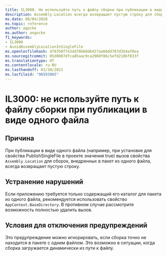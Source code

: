 ```yaml
---
title: IL3000. Не используйте путь к файлу сборки при публикации в виде одного файла (анализ кода)
description: Assembly.Location всегда возвращает пустую строку для сборок, внедренных в пакет с одним файлом
ms.date: 08/04/2020
ms.topic: reference
author: agocke
ms.author: angocke
f1_keywords:
- IL3000
- AvoidAssemblyLocationInSingleFile
ms.openlocfilehash: 478350ffe3dd70b60d6427aa66dd787d3b4af0ea
ms.sourcegitcommit: 05d0087dfca85aac9ca2960f86c5efd218bf833f
ms.translationtype: HT
ms.contentlocale: ru-RU
ms.lasthandoff: 03/30/2021
ms.locfileid: "96593065"
---
```

# <a name="il3000-avoid-accessing-assembly-file-path-when-publishing-as-a-single-file"></a>IL3000: не используйте путь к файлу сборки при публикации в виде одного файла

## <a name="cause"></a>Причина

При публикации в виде одного файла (например, при установке для свойства PublishSingleFile в проекте значения true) вызов свойства `Assembly.Location` для сборок, внедренных в пакет из одного файла, всегда возвращает пустую строку.

## <a name="how-to-fix-violations"></a>Устранение нарушений

Если приложению требуется только содержащий его каталог для пакета из одного файла, рекомендуется использовать свойство `AppContext.BaseDirectory`. В противном случае рассмотрите возможность полностью удалить вызов.

## <a name="when-to-suppress-warnings"></a>Условия для отключения предупреждений

Это предупреждение можно игнорировать, если сборка точно не находится в пакете с одним файлом. Это возможно в ситуации, когда сборка загружается динамически из пути к файлу.
